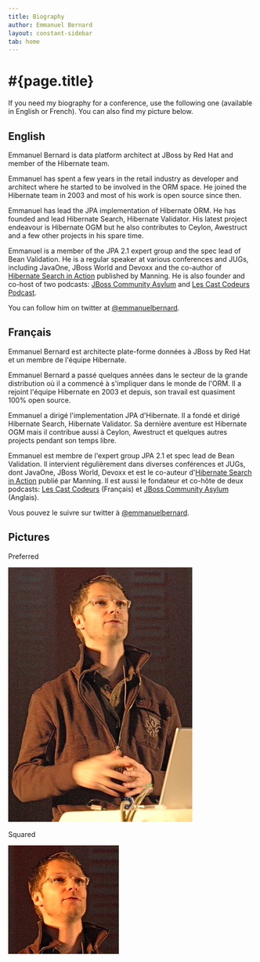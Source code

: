 ```yaml
---
title: Biography
author: Emmanuel Bernard
layout: constant-sidebar
tab: home
---
```

  
# #{page.title}

If you need my biography for a conference, use the following one (available in English or French). You can also find my picture below.

## English

Emmanuel Bernard is data platform architect at JBoss by Red Hat and member of
the Hibernate team.

Emmanuel has spent a few years in the retail industry as developer and architect
where he started to be involved in the ORM space. He joined the Hibernate team
in 2003 and most of his work is open source since then.

Emmanuel has lead the JPA implementation of Hibernate ORM. He has founded and
lead Hibernate Search, Hibernate Validator. His latest project endeavour is
Hibernate OGM but he also contributes to Ceylon, Awestruct and a few other
projects in his spare time.

Emmanuel is a member of the JPA 2.1 expert group and the spec lead of Bean
Validation. He is a regular speaker at various conferences and JUGs, including
JavaOne, JBoss World and Devoxx and the co-author of [Hibernate Search in
Action](/books/hsia/) published by Manning. He is also founder and co-host of
two podcasts: [JBoss Community Asylum](http://asylum.jboss.org) and [Les Cast
Codeurs Podcast](http://lescastcodeurs.com).

You can follow him on twitter at
[@emmanuelbernard](http://twitter.com/emmanuelbernard).

## Français

Emmanuel Bernard est architecte plate-forme données à JBoss by Red Hat et un
membre de l'équipe Hibernate.

Emmanuel Bernard a passé quelques années dans le secteur de la grande
distribution où il a commencé à s'impliquer dans le monde de l'ORM. Il a rejoint
l'équipe Hibernate en 2003 et depuis, son travail est quasiment 100% open
source.

Emmanuel a dirigé l'implementation JPA d'Hibernate. Il a fondé et dirigé
Hibernate Search, Hibernate Validator. Sa dernière aventure est Hibernate OGM
mais il contribue aussi à Ceylon, Awestruct et quelques autres projects pendant
son temps libre.

Emmanuel est membre de l'expert group JPA 2.1 et spec lead de Bean Validation.
Il intervient régulièrement dans diverses conférences et JUGs, dont JavaOne,
JBoss World, Devoxx et est le co-auteur d'[Hibernate Search in
Action](/books/hsia/) publié par Manning. Il est aussi le fondateur et co-hôte
de deux podcasts: [Les Cast Codeurs](http://lescastcodeurs.com) (Français) et
[JBoss Community Asylum](http://asylum.jboss.org) (Anglais).

Vous pouvez le suivre sur twitter à
[@emmanuelbernard](http://twitter.com/emmanuelbernard).

## Pictures

Preferred

![Portrait](/images/headshot/EmmanuelBernardConference.jpg)

Squared

![Squared portrait](/images/headshot/EmmanuelBernardConferenceSquare.jpg)

    
